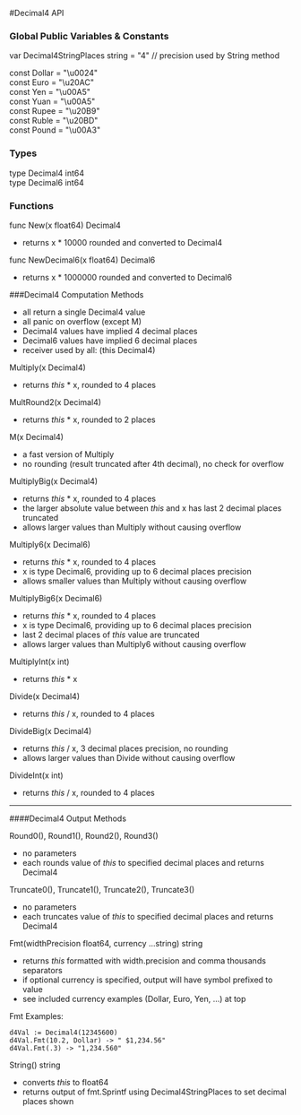 #Decimal4 API

### Global Public Variables & Constants

var Decimal4StringPlaces string = "4" // precision used by String method  
  
const Dollar = "\u0024"  
const Euro = "\u20AC"  
const Yen = "\u00A5"  
const Yuan = "\u00A5"  
const Rupee = "\u20B9"  
const Ruble = "\u20BD"  
const Pound = "\u00A3"  
  
### Types  

type Decimal4 int64  
type Decimal6 int64  

### Functions  

func New(x float64) Decimal4  
* returns x * 10000 rounded and converted to Decimal4

func NewDecimal6(x float64) Decimal6  
* returns x * 1000000 rounded and converted to Decimal6

###Decimal4 Computation Methods 

* all return a single Decimal4 value
* all panic on overflow (except M)
* Decimal4 values have implied 4 decimal places
* Decimal6 values have implied 6 decimal places
* receiver used by all: (this Decimal4)

Multiply(x Decimal4)    
* returns *this* * x, rounded to 4 places  

MultRound2(x Decimal4)    
* returns *this* * x, rounded to 2 places  

M(x Decimal4)    
* a fast version of Multiply
* no rounding (result truncated after 4th decimal), no check for overflow  

MultiplyBig(x Decimal4)  
* returns *this* * x, rounded to 4 places
* the larger absolute value between *this* and x has last 2 decimal places truncated
* allows larger values than Multiply without causing overflow

Multiply6(x Decimal6)  
* returns *this* * x, rounded to 4 places
* x is type Decimal6, providing up to 6 decimal places precision
* allows smaller values than Multiply without causing overflow

MultiplyBig6(x Decimal6)  
* returns *this* * x, rounded to 4 places
* x is type Decimal6, providing up to 6 decimal places precision
* last 2 decimal places of *this* value are truncated
* allows larger values than Multiply6 without causing overflow

MultiplyInt(x int)  
* returns *this* * x

Divide(x Decimal4)  
* returns *this* / x, rounded to 4 places

DivideBig(x Decimal4)  
* returns *this* / x, 3 decimal places precision, no rounding
* allows larger values than Divide without causing overflow

DivideInt(x int)  
* returns *this* / x, rounded to 4 places

---

####Decimal4 Output Methods 

Round0(), Round1(), Round2(), Round3()
* no parameters
* each rounds value of *this* to specified decimal places and returns Decimal4

Truncate0(), Truncate1(), Truncate2(), Truncate3()
* no parameters
* each truncates value of *this* to specified decimal places and returns Decimal4

Fmt(widthPrecision float64, currency ...string) string
* returns *this* formatted with width.precision and comma thousands separators
* if optional currency is specified, output will have symbol prefixed to value
* see included currency examples (Dollar, Euro, Yen, ...) at top
  
Fmt Examples:  
  
    d4Val := Decimal4(12345600)  
    d4Val.Fmt(10.2, Dollar) -> " $1,234.56"   
    d4Val.Fmt(.3) -> "1,234.560"   
  
String() string
* converts *this* to float64
* returns output of fmt.Sprintf using Decimal4StringPlaces to set decimal places shown

